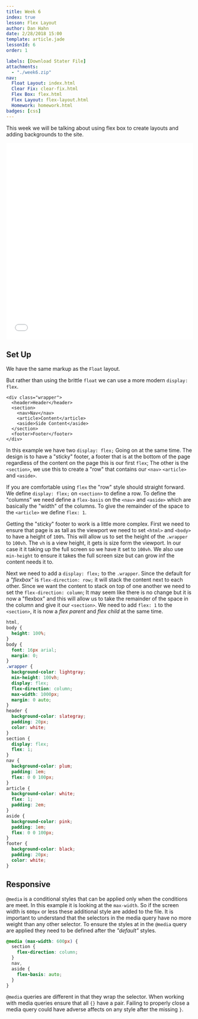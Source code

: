 ```yaml
---
title: Week 6
index: true
lesson: Flex Layout
author: Dan Hahn
date: 2/28/2018 15:00
template: article.jade
lessonId: 6
order: 1

labels: [Download Stater File]
attachments:
  - "./week6.zip"
nav:
  Float Layout: index.html
  Clear Fix: clear-fix.html
  Flex Box: flex.html
  Flex Layout: flex-layout.html
  Homework: homework.html
badges: [css]
---
```


This week we will be talking about using flex box to create layouts and adding backgrounds to the site.

<span class="more"></span>

<iframe height='528' scrolling='no' title='Flex Layout (Week 6)' src='//codepen.io/danhahn/embed/owmERe/?height=528&theme-id=light&default-tab=result&embed-version=2' frameborder='no' allowtransparency='true' allowfullscreen='true' style='width: 100%;'>See the Pen <a href='https://codepen.io/danhahn/pen/owmERe/'>Flex Layout (Week 6)</a> by Dan Hahn (<a href='https://codepen.io/danhahn'>@danhahn</a>) on <a href='https://codepen.io'>CodePen</a>.
</iframe>

## Set Up

We have the same markup as the `Float` layout.

But rather than using the brittle `float` we can use a more modern `display: flex`.

```markup
<div class="wrapper">
  <header>Header</header>
  <section>
    <nav>Nav</nav>
    <article>Content</article>
    <aside>Side Content</aside>
  </section>
  <footer>Footer</footer>
</div>
```

In this example we have two `display: flex;` Going on at the same time. The design is to have a "sticky" footer, a footer that is at the bottom of the page regardless of the content on the page this is our first `flex`; The other is the `<section>`, we use this to create a "row" that contains our `<nav>` `<article>` and `<aside>`.

If you are comfortable using `flex` the "row" style should straight forward. We define `display: flex;` on `<section>` to define a row. To define the "columns" we need define a `flex-basis` on the `<nav>` and `<aside>` which are basically the "width" of the columns. To give the remainder of the space to the `<article>` we define `flex: 1`.

Getting the "sticky" footer to work is a little more complex. First we need to ensure that page is as tall as the viewport we need to set `<html>` and `<body>` to have a height of `100%`. This will allow us to set the height of the `.wrapper` to `100vh`. The `vh` is a view height, it gets is size form the viewport. In our case it it taking up the full screen so we have it set to `100vh`. We also use `min-height` to ensure it takes the full screen size but can grow inf the content needs it to.

Next we need to add a `display: flex;` to the `.wrapper`. Since the default for a _"flexbox"_ is `flex-direction: row;` it will stack the content next to each other. Since we want the content to stack on top of one another we need to set the `flex-direction: column`; It may seem like there is no change but it is now a "flexbox" and this will allow us to take the remainder of the space in the column and give it our `<section>`. We need to add `flex: 1` to the `<section>`, it is now a _flex parent_ and _flex child_ at the same time.

```css
html,
body {
  height: 100%;
}
body {
  font: 16px arial;
  margin: 0;
}
.wrapper {
  background-color: lightgray;
  min-height: 100vh;
  display: flex;
  flex-direction: column;
  max-width: 1000px;
  margin: 0 auto;
}
header {
  background-color: slategray;
  padding: 20px;
  color: white;
}
section {
  display: flex;
  flex: 1;
}
nav {
  background-color: plum;
  padding: 1em;
  flex: 0 0 100px;
}
article {
  background-color: white;
  flex: 1;
  padding: 2em;
}
aside {
  background-color: pink;
  padding: 1em;
  flex: 0 0 100px;
}
footer {
  background-color: black;
  padding: 20px;
  color: white;
}
```

## Responsive

`@media` is a conditional styles that can be applied only when the conditions are meet. In this example it is looking at the `max-width`. So if the screen width is `600px` or less these additional style are added to the file. It is important to understand that the selectors in the media query have no more weight than any other selector. To ensure the styles at in the `@media` query are applied they need to be defined after the _"default"_ styles.

```css
@media (max-width: 600px) {
  section {
    flex-direction: column;
  }
  nav,
  aside {
    flex-basis: auto;
  }
}
```

`@media` queries are different in that they wrap the selector. When working with media queries ensure that all `{}` have a pair. Failing to properly close a media query could have adverse affects on any style after the missing `}`.
